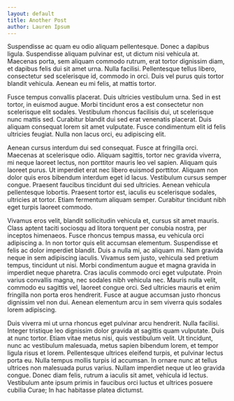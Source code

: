 ```yaml
---
layout: default
title: Another Post
author: Lauren Ipsum
---
```

Suspendisse ac quam eu odio aliquam pellentesque. Donec a dapibus ligula.
Suspendisse aliquam pulvinar est, ut dictum nisi vehicula at. Maecenas porta,
sem aliquam commodo rutrum, erat tortor dignissim diam, et dapibus felis dui sit
amet urna. Nulla facilisi. Pellentesque tellus libero, consectetur sed
scelerisque id, commodo in orci. Duis vel purus quis tortor blandit vehicula.
Aenean eu mi felis, at mattis tortor.

Fusce tempus convallis placerat. Duis ultricies vestibulum urna. Sed in est
tortor, in euismod augue. Morbi tincidunt eros a est consectetur non scelerisque
elit sodales. Vestibulum rhoncus facilisis dui, ut scelerisque nunc mattis sed.
Curabitur blandit dui sed erat venenatis placerat. Duis aliquam consequat lorem
sit amet vulputate. Fusce condimentum elit id felis ultricies feugiat. Nulla non
lacus orci, eu adipiscing elit.

Aenean cursus interdum dui sed consequat. Fusce at fringilla orci. Maecenas at
scelerisque odio. Aliquam sagittis, tortor nec gravida viverra, mi neque laoreet
lectus, non porttitor mauris leo vel sapien. Aliquam quis laoreet purus. Ut
imperdiet erat nec libero euismod porttitor. Aliquam non dolor quis eros
bibendum interdum eget id lacus. Vestibulum cursus semper congue. Praesent
faucibus tincidunt dui sed ultricies. Aenean vehicula pellentesque lobortis.
Praesent tortor est, iaculis eu scelerisque sodales, ultricies at tortor. Etiam
fermentum aliquam semper. Curabitur tincidunt nibh eget turpis laoreet commodo.

Vivamus eros velit, blandit sollicitudin vehicula et, cursus sit amet mauris.
Class aptent taciti sociosqu ad litora torquent per conubia nostra, per inceptos
himenaeos. Fusce rhoncus tempus massa, eu vehicula orci adipiscing a. In non
tortor quis elit accumsan elementum. Suspendisse et felis ac dolor imperdiet
blandit. Duis a nulla mi, ac aliquam mi. Nam gravida neque in sem adipiscing
iaculis. Vivamus sem justo, vehicula sed pretium tempus, tincidunt ut nisi.
Morbi condimentum augue et magna gravida in imperdiet neque pharetra. Cras
iaculis commodo orci eget vulputate. Proin varius convallis magna, nec sodales
nibh vehicula nec. Mauris nulla velit, commodo eu sagittis vel, laoreet congue
orci. Sed ultricies mauris et enim fringilla non porta eros hendrerit. Fusce at
augue accumsan justo rhoncus dignissim vel non dui. Aenean elementum arcu in sem
viverra quis sodales lorem adipiscing.

Duis viverra mi ut urna rhoncus eget pulvinar arcu hendrerit. Nulla facilisi.
Integer tristique leo dignissim dolor gravida at sagittis quam vulputate. Duis
at nunc tortor. Etiam vitae metus nisi, quis vestibulum velit. Ut tincidunt,
nunc ac vestibulum malesuada, metus sapien bibendum lorem, et tempor ligula
risus et lorem. Pellentesque ultrices eleifend turpis, et pulvinar lectus porta
eu. Nulla tempus mollis turpis id accumsan. In ornare nunc at tellus ultrices
non malesuada purus varius. Nullam imperdiet neque ut leo gravida congue. Donec
diam felis, rutrum a iaculis sit amet, vehicula id lectus. Vestibulum ante ipsum
primis in faucibus orci luctus et ultrices posuere cubilia Curae; In hac
habitasse platea dictumst.